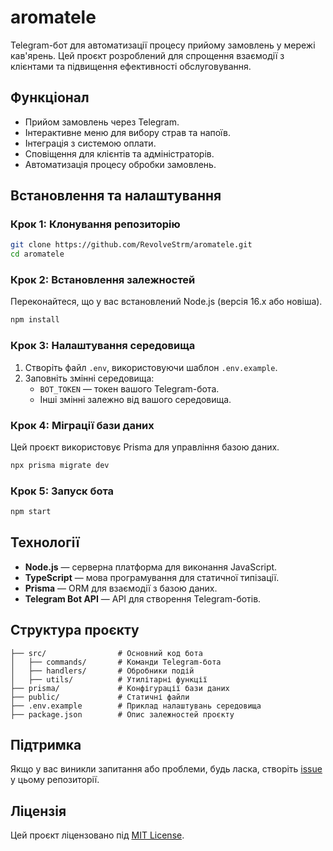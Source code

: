 # aromatele

Telegram-бот для автоматизації процесу прийому замовлень у мережі кав'ярень. Цей проєкт розроблений для спрощення взаємодії з клієнтами та підвищення ефективності обслуговування.

## Функціонал

- Прийом замовлень через Telegram.
- Інтерактивне меню для вибору страв та напоїв.
- Інтеграція з системою оплати.
- Сповіщення для клієнтів та адміністраторів.
- Автоматизація процесу обробки замовлень.

## Встановлення та налаштування

### Крок 1: Клонування репозиторію

```bash
git clone https://github.com/RevolveStrm/aromatele.git
cd aromatele
```

### Крок 2: Встановлення залежностей

Переконайтеся, що у вас встановлений Node.js (версія 16.x або новіша).

```bash
npm install
```

### Крок 3: Налаштування середовища

1. Створіть файл `.env`, використовуючи шаблон `.env.example`.
2. Заповніть змінні середовища:
   - `BOT_TOKEN` — токен вашого Telegram-бота.
   - Інші змінні залежно від вашого середовища.

### Крок 4: Міграції бази даних

Цей проєкт використовує Prisma для управління базою даних.

```bash
npx prisma migrate dev
```

### Крок 5: Запуск бота

```bash
npm start
```

## Технології

- **Node.js** — серверна платформа для виконання JavaScript.
- **TypeScript** — мова програмування для статичної типізації.
- **Prisma** — ORM для взаємодії з базою даних.
- **Telegram Bot API** — API для створення Telegram-ботів.

## Структура проєкту

```
├── src/                # Основний код бота
│   ├── commands/       # Команди Telegram-бота
│   ├── handlers/       # Обробники подій
│   ├── utils/          # Утилітарні функції
├── prisma/             # Конфігурації бази даних
├── public/             # Статичні файли
├── .env.example        # Приклад налаштувань середовища
├── package.json        # Опис залежностей проєкту
```

## Підтримка

Якщо у вас виникли запитання або проблеми, будь ласка, створіть [issue](https://github.com/RevolveStrm/aromatele/issues) у цьому репозиторії.

## Ліцензія

Цей проєкт ліцензовано під [MIT License](LICENSE).
